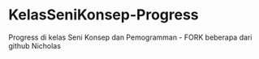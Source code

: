 # KelasSeniKonsep-Progress
 Progress di kelas Seni Konsep dan Pemogramman - FORK beberapa dari github Nicholas
